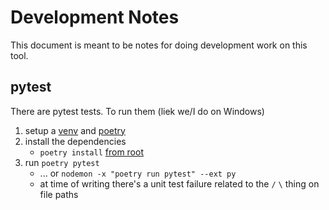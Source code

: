 
# Development Notes 

This document is meant to be notes for doing development work on this tool.

## pytest

There are pytest tests.
To run them (liek we/I do on Windows)

1. setup a [venv](https://docs.python.org/3/library/venv.html) and [poetry](https://python-poetry.org/)
2. install the dependencies
    - `poetry install` [from root](.)
3. run `poetry pytest`
    - ... or `nodemon -x "poetry run pytest" --ext py`
    - at time of writing there's a unit test failure related to the `/` `\` thing on file paths

##
